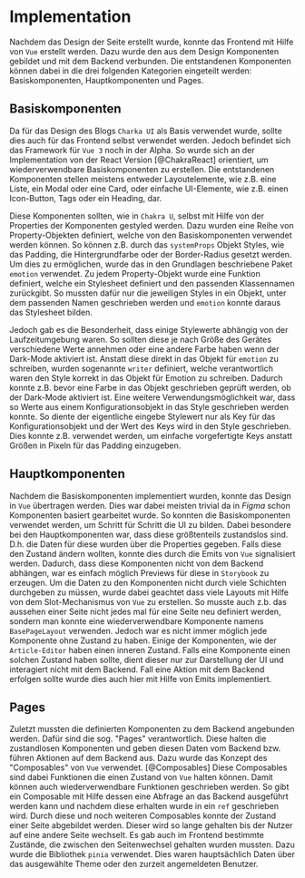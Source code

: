 # Implementation

Nachdem das Design der Seite erstellt wurde, konnte das Frontend mit Hilfe von `Vue` erstellt werden.
Dazu wurde den aus dem Design Komponenten gebildet und mit dem Backend verbunden. Die entstandenen
Komponenten können dabei in die drei folgenden Kategorien eingeteilt werden: Basiskomponenten, Hauptkomponenten und Pages.

## Basiskomponenten

Da für das Design des Blogs `Charka UI` als Basis verwendet wurde, sollte dies auch für das Frontend
selbst verwendet werden. Jedoch befindet sich das Framework für `Vue 3` noch in der Alpha.
So wurde sich an der Implementation von der React Version [@ChakraReact] orientiert,
um wiederverwendbare Basiskomponenten zu erstellen. Die entstandenen Komponenten stellen
meistens entweder Layoutelemente, wie z.B. eine Liste, ein Modal oder eine Card,
oder einfache UI-Elemente, wie z.B. einen Icon-Button, Tags oder ein Heading, dar.

Diese Komponenten sollten, wie in `Chakra U`, selbst mit Hilfe von der Properties der Komponenten
gestyled werden. Dazu wurden eine Reihe von Property-Objekten definiert, welche von den Basiskomponenten
verwendet werden können. So können z.B. durch das `systemProps` Objekt Styles, wie das Padding,
die Hintergrundfarbe oder der Border-Radius gesetzt werden. Um dies zu ermöglichen, wurde das
in den Grundlagen beschriebene Paket `emotion` verwendet. Zu jedem Property-Objekt wurde eine
Funktion definiert, welche ein Stylesheet definiert und den passenden Klassennamen zurückgibt.
So mussten dafür nur die jeweiligen Styles in ein Objekt, unter dem passenden Namen geschrieben werden
und `emotion` konnte daraus das Stylesheet bilden.

Jedoch gab es die Besonderheit, dass einige Stylewerte abhängig von der Laufzeitumgebung waren.
So sollten diese je nach Größe des Gerätes verschiedene Werte annehmen oder eine andere Farbe
haben wenn der Dark-Mode aktiviert ist. Anstatt diese direkt in das Objekt für `emotion` zu schreiben,
wurden sogenannte `writer` definiert, welche verantwortlich waren den Style korrekt in das Objekt
für Emotion zu schreiben. Dadurch konnte z.B. bevor eine Farbe in das Objekt geschrieben geprüft werden,
ob der Dark-Mode aktiviert ist. Eine weitere Verwendungsmöglichkeit war, dass so Werte aus einem
Konfigurationsobjekt in das Style geschrieben werden konnte. So diente der eigentliche eingebe
Stylewert nur als Key für das Konfigurationsobjekt und der Wert des Keys wird in den Style geschrieben.
Dies konnte z.B. verwendet werden, um einfache vorgefertigte Keys anstatt Größen in Pixeln für das Padding einzugeben.

## Hauptkomponenten

Nachdem die Basiskomponenten implementiert wurden, konnte das Design in `Vue` übertragen werden.
Dies war dabei meisten trivial da in _Figma_ schon Komponenten basiert gearbeitet wurde. So
konnten die Basiskomponenten verwendet werden, um Schritt für Schritt die UI zu bilden.
Dabei besondere bei den Hauptkomponenten war, dass diese größtenteils zustandslos sind.
D.h. die Daten für diese wurden über die Properties gegeben. Falls diese den Zustand ändern wollten,
konnte dies durch die Emits von `Vue` signalisiert werden. Dadurch, dass diese Komponenten nicht von
dem Backend abhängen, war es einfach möglich Previews für diese in `Storybook` zu erzeugen.
Um die Daten zu den Komponenten nicht durch viele Schichten durchgeben zu müssen, wurde dabei geachtet
dass viele Layouts mit Hilfe von dem Slot-Mechanismus von `Vue` zu erstellen. So musste auch z.b. das aussehen
einer Seite nicht jedes mal für eine Seite neu definiert werden, sondern man konnte eine wiederverwendbare
Komponente namens `BasePageLayout` verwenden. Jedoch war es nicht immer möglich jede Komponente ohne Zustand
zu haben. Einige der Komponenten, wie der `Article-Editor` haben einen inneren Zustand.
Falls eine Komponente einen solchen Zustand haben sollte, dient dieser nur zur Darstellung der UI
und interagiert nicht mit dem Backend. Fall eine Aktion mit dem Backend erfolgen sollte wurde dies
auch hier mit Hilfe von Emits implementiert.

## Pages

Zuletzt mussten die definierten Komponenten zu dem Backend angebunden werden. Dafür sind die sog.
"Pages" verantwortlich. Diese halten die zustandlosen Komponenten und geben diesen Daten vom Backend
bzw. führen Aktionen auf dem Backend aus. Dazu wurde das Konzept des "Composables" von `Vue` verwendet. [@Composables]
Diese Composables sind dabei Funktionen die einen Zustand von `Vue` halten können. Damit können auch wiederverwendbare
Funktionen geschrieben werden. So gibt ein Composable mit Hilfe dessen eine Abfrage an das Backend ausgeführt werden kann
und nachdem diese erhalten wurde in ein `ref` geschrieben wird. Durch diese und noch weiteren Composables konnte
der Zustand einer Seite abgebildet werden. Dieser wird so lange gehalten bis der Nutzer auf eine andere Seite wechselt.
Es gab auch im Frontend bestimmte Zustände, die zwischen den Seitenwechsel gehalten wurden mussten. Dazu
wurde die Bibliothek `pinia` verwendet. Dies waren hauptsächlich Daten über das ausgewählte Theme oder den zurzeit angemeldeten Benutzer.

